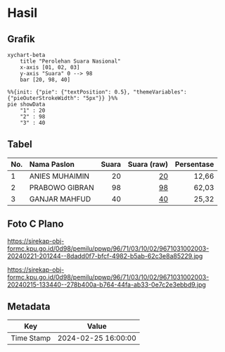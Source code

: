 # Hasil

## Grafik

```mermaid
xychart-beta
    title "Perolehan Suara Nasional"
    x-axis [01, 02, 03]
    y-axis "Suara" 0 --> 98
    bar [20, 98, 40]
```

```mermaid
%%{init: {"pie": {"textPosition": 0.5}, "themeVariables": {"pieOuterStrokeWidth": "5px"}} }%%
pie showData
    "1" : 20
    "2" : 98
    "3" : 40
```

## Tabel

| No. | Nama Paslon    | Suara | Suara (raw) | Persentase |
|:--- |:-------------- | -----:| -----------:| ----------:|
| 1   | ANIES MUHAIMIN | 20    | [20][p-1]   | 12,66      |
| 2   | PRABOWO GIBRAN | 98    | [98][p-2]   | 62,03      |
| 3   | GANJAR MAHFUD  | 40    | [40][p-3]   | 25,32      |


[p-1]: https://github.com/gigit-pemilu/pemilu-2024/blob/main/pilpres/hitung-suara/sub/96-papua-barat-daya/sub/71-kota-sorong/sub/03-sorong-barat/sub/1002-rufei/sub/003-tps/sub/paslon-1.txt
[p-2]: https://github.com/gigit-pemilu/pemilu-2024/blob/main/pilpres/hitung-suara/sub/96-papua-barat-daya/sub/71-kota-sorong/sub/03-sorong-barat/sub/1002-rufei/sub/003-tps/sub/paslon-2.txt
[p-3]: https://github.com/gigit-pemilu/pemilu-2024/blob/main/pilpres/hitung-suara/sub/96-papua-barat-daya/sub/71-kota-sorong/sub/03-sorong-barat/sub/1002-rufei/sub/003-tps/sub/paslon-3.txt

## Foto C Plano

https://sirekap-obj-formc.kpu.go.id/0d98/pemilu/ppwp/96/71/03/10/02/9671031002003-20240221-201244--8dadd0f7-bfcf-4982-b5ab-62c3e8a85229.jpg

https://sirekap-obj-formc.kpu.go.id/0d98/pemilu/ppwp/96/71/03/10/02/9671031002003-20240215-133440--278b400a-b764-44fa-ab33-0e7c2e3ebbd9.jpg


## Metadata

| Key        | Value               |
| ---------- | ------------------- |
| Time Stamp | 2024-02-25 16:00:00 |



